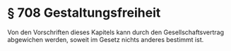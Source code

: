 # § 708 Gestaltungsfreiheit
Von den Vorschriften dieses Kapitels kann durch den Gesellschaftsvertrag abgewichen werden, soweit im Gesetz nichts anderes bestimmt ist.